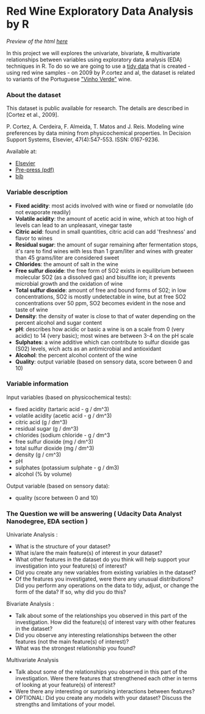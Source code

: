 # Red Wine Exploratory Data Analysis by R

*Preview of the html [here](http://htmlpreview.github.io/?https://github.com/anoru/Red-Wine-Exploratory-Data-Analysis-by-R/blob/master/redWineEDA_Anouar.html)*

In this project we will explores the univariate, bivariate, & multivariate
relationships between variables using exploratory data analysis (EDA)
techniques in R. To do so we are going to use a 
[tidy data](http://vita.had.co.nz/papers/tidy-data.pdf) 
that is created - using red wine samples - on 2009 by P.cortez and al, 
the dataset is related to variants of the Portuguese 
["Vinho Verde"](https://en.wikipedia.org/wiki/Vinho_Verde) wine.

### About the dataset
This dataset is public available for research. The details are described in
[Cortez et al., 2009].

P. Cortez, A. Cerdeira, F. Almeida, T. Matos and J. Reis. 
Modeling wine preferences by data mining from physicochemical properties.
In Decision Support Systems, Elsevier, 47(4):547-553. ISSN: 0167-9236.

Available at:

- [Elsevier](http://dx.doi.org/10.1016/j.dss.2009.05.016)
- [Pre-press (pdf)](http://www3.dsi.uminho.pt/pcortez/winequality09.pdf)
- [bib](http://www3.dsi.uminho.pt/pcortez/dss09.bib)


### Variable description

- **Fixed acidity**: most acids involved with wine or fixed or nonvolatile 
(do not evaporate readily)
- **Volatile acidity**: the amount of acetic acid in wine, which at too high
of levels can lead to an unpleasant, vinegar taste
- **Citric acid**: found in small quantities, citric acid can add 'freshness'
and flavor to wines
- **Residual sugar**: the amount of sugar remaining after fermentation stops,
it's rare to find wines with less than 1 gram/liter and wines with greater
than 45 grams/liter are considered sweet
- **Chlorides**: the amount of salt in the wine
- **Free sulfur dioxide**: the free form of SO2 exists in equilibrium between
molecular SO2 (as a dissolved gas) and bisulfite ion; it prevents microbial
growth and the oxidation of wine
- **Total sulfur dioxide**: amount of free and bound forms of S02; in low
concentrations, SO2 is mostly undetectable in wine, but at free SO2
concentrations over 50 ppm, SO2 becomes evident in the nose and taste of wine
- **Density**: the density of water is close to that of water depending on the
percent alcohol and sugar content
- **pH**: describes how acidic or basic a wine is on a scale from 0 (very
acidic) to 14 (very basic); most wines are between 3-4 on the pH scale
- **Sulphates**: a wine additive which can contribute to sulfur dioxide gas
(S02) levels, wich acts as an antimicrobial and antioxidant
- **Alcohol**: the percent alcohol content of the wine
- **Quality**: output variable (based on sensory data, score between 0 and 10)

### Variable information

Input variables (based on physicochemical tests):

- fixed acidity (tartaric acid - g / dm^3)
- volatile acidity (acetic acid - g / dm^3)
- citric acid (g / dm^3)
- residual sugar (g / dm^3)
- chlorides (sodium chloride - g / dm^3
- free sulfur dioxide (mg / dm^3)
- total sulfur dioxide (mg / dm^3)
- density (g / cm^3)
- pH
- sulphates (potassium sulphate - g / dm3)
- alcohol (% by volume)

Output variable (based on sensory data): 

- quality (score between 0 and 10)

### The Question we will be answering ( Udacity Data Analyst Nanodegree, EDA section )

Univariate Analysis :

- What is the structure of your dataset?
- What is/are the main feature(s) of interest in your dataset?
- What other features in the dataset do you think will help support your investigation into your feature(s) of interest?
- Did you create any new variables from existing variables in the dataset?
- Of the features you investigated, were there any unusual distributions? Did you perform any operations on the data to tidy, adjust, or change the form of the data? If so, why did you do this?

Bivariate Analysis :

- Talk about some of the relationships you observed in this part of the investigation. How did the feature(s) of interest vary with other features in the dataset?
- Did you observe any interesting relationships between the other features (not the main feature(s) of interest)?
- What was the strongest relationship you found?

Multivariate Analysis

- Talk about some of the relationships you observed in this part of the investigation. Were there features that strengthened each other in terms of looking at your feature(s) of interest?
- Were there any interesting or surprising interactions between features?
- OPTIONAL: Did you create any models with your dataset? Discuss the strengths and limitations of your model.
